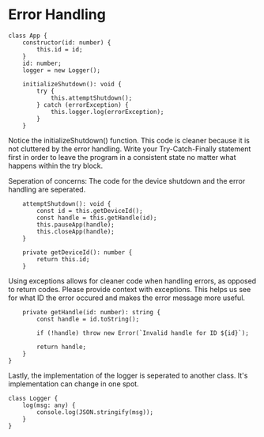 # Error Handling

```
class App {
    constructor(id: number) {
        this.id = id;
    }
    id: number;
    logger = new Logger();

    initializeShutdown(): void {
        try { 
            this.attemptShutdown();
        } catch (errorException) {
            this.logger.log(errorException);
        }
    }
```
Notice the initializeShutdown() function. This code is cleaner because it is not cluttered by the error handling.
Write your Try-Catch-Finally statement first in order to leave the program in a consistent state no matter what happens within the try block.

Seperation of concerns:
The code for the device shutdown and the error handling are seperated.
```
    attemptShutdown(): void {
        const id = this.getDeviceId();
        const handle = this.getHandle(id);
        this.pauseApp(handle);
        this.closeApp(handle);
    }

    private getDeviceId(): number {
        return this.id;
    }
```
Using exceptions allows for cleaner code when handling errors, as opposed to return codes.
Please provide context with exceptions. This helps us see for what ID the error occured and makes the error message more useful.
```
    private getHandle(id: number): string {
        const handle = id.toString();

        if (!handle) throw new Error(`Invalid handle for ID ${id}`);

        return handle;
    }
}
```
Lastly, the implementation of the logger is seperated to another class.
It's implementation can change in one spot.
```
class Logger {
    log(msg: any) {
        console.log(JSON.stringify(msg));
    }
}
```